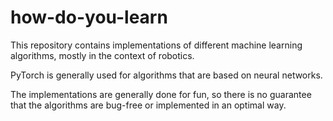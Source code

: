 # how-do-you-learn

This repository contains implementations of different machine learning algorithms, mostly in the context of robotics.

PyTorch is generally used for algorithms that are based on neural networks.

The implementations are generally done for fun, so there is no guarantee that the algorithms are bug-free or implemented in an optimal way.
